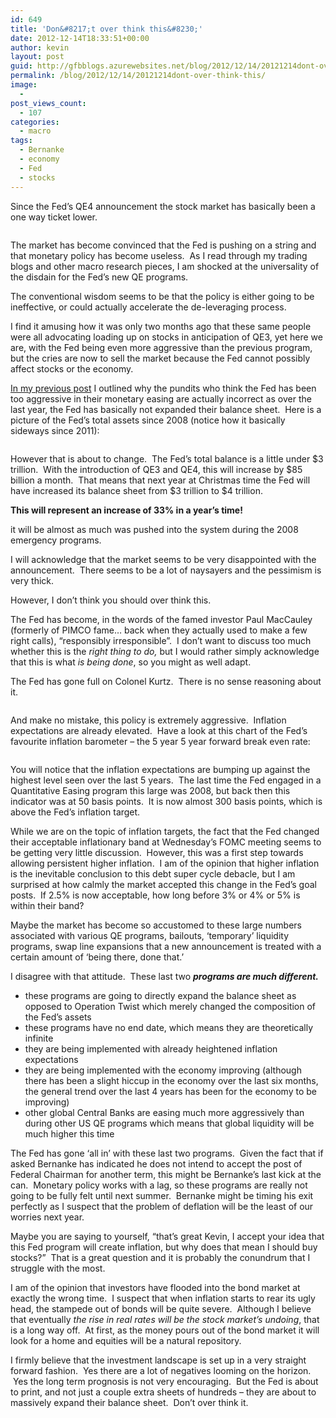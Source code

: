 ```yaml
---
id: 649
title: 'Don&#8217;t over think this&#8230;'
date: 2012-12-14T18:33:51+00:00
author: kevin
layout: post
guid: http://gfbblogs.azurewebsites.net/blog/2012/12/14/20121214dont-over-think-this/
permalink: /blog/2012/12/14/20121214dont-over-think-this/
image:
  - 
post_views_count:
  - 107
categories:
  - macro
tags:
  - Bernanke
  - economy
  - Fed
  - stocks
---
```

Since the Fed&#8217;s QE4 announcement the stock market has basically been a one way ticket lower.

<img class="aligncenter" alt="" src="http://static.squarespace.com/static/500f3df9e4b006cb9ec150a3/50c60ecbe4b026203261b4d3/50cb723be4b0b36b96e6161b/1355510332318/SPX%20Intra%20Dec%2014%2012-1.jpg" />

The market has become convinced that the Fed is pushing on a string and that monetary policy has become useless.  As I read through my trading blogs and other macro research pieces, I am shocked at the universality of the disdain for the Fed&#8217;s new QE programs.

The conventional wisdom seems to be that the policy is either going to be ineffective, or could actually accelerate the de-leveraging process.

I find it amusing how it was only two months ago that these same people were all advocating loading up on stocks in anticipation of QE3, yet here we are, with the Fed being even more aggressive than the previous program, but the cries are now to sell the market because the Fed cannot possibly affect stocks or the economy.

[In my previous post](http://gfbtrading.com/the-macro-tourist/2012/12/12/y4q7x2t8ql1100u11dlqs6f358iglb) I outlined why the pundits who think the Fed has been too aggressive in their monetary easing are actually incorrect as over the last year, the Fed has basically not expanded their balance sheet.  Here is a picture of the Fed&#8217;s total assets since 2008 (notice how it basically sideways since 2011):

<img class="aligncenter" alt="" src="http://themacrotourist.com/blogs/FARBAST%20Dec%2014%2012.gif" />

However that is about to change.  The Fed&#8217;s total balance is a little under $3 trillion.  With the introduction of QE3 and QE4, this will increase by $85 billion a month.  That means that next year at Christmas time the Fed will have increased its balance sheet from $3 trillion to $4 trillion.

**This will represent an increase of 33% in a year&#8217;s time!**

it will be almost as much was pushed into the system during the 2008 emergency programs.

I will acknowledge that the market seems to be very disappointed with the announcement.  There seems to be a lot of naysayers and the pessimism is very thick.

However, I don&#8217;t think you should over think this.

The Fed has become, in the words of the famed investor Paul MacCauley (formerly of PIMCO fame&#8230; back when they actually used to make a few right calls), &#8220;responsibly irresponsible&#8221;.  I don&#8217;t want to discuss too much whether this is the _right thing to do,_ but I would rather simply acknowledge that this is what _is being done_, so you might as well adapt.

The Fed has gone full on Colonel Kurtz.  There is no sense reasoning about it.

<img class="aligncenter" alt="" src="http://static.squarespace.com/static/500f3df9e4b006cb9ec150a3/50c60ecbe4b026203261b4d3/50cb78cae4b0a7200ddf1efa/1355512011588/004dcf78-a3eb-4d11-90d7-6114b58371d0-cs_apocalypsenow.jpg" />

And make no mistake, this policy is extremely aggressive.  Inflation expectations are already elevated.  Have a look at this chart of the Fed&#8217;s favourite inflation barometer &#8211; the 5 year 5 year forward break even rate:

<img class="aligncenter" alt="" src="http://themacrotourist.com/blogs/5Y5F%20Break%20Even%20Dec%2014%2012.gif" />

You will notice that the inflation expectations are bumping up against the highest level seen over the last 5 years.  The last time the Fed engaged in a Quantitative Easing program this large was 2008, but back then this indicator was at 50 basis points.  It is now almost 300 basis points, which is above the Fed&#8217;s inflation target.

While we are on the topic of inflation targets, the fact that the Fed changed their acceptable inflationary band at Wednesday&#8217;s FOMC meeting seems to be getting very little discussion.  However, this was a first step towards allowing persistent higher inflation.  I am of the opinion that higher inflation is the inevitable conclusion to this debt super cycle debacle, but I am surprised at how calmly the market accepted this change in the Fed&#8217;s goal posts.  If 2.5% is now acceptable, how long before 3% or 4% or 5% is within their band?

Maybe the market has become so accustomed to these large numbers associated with various QE programs, bailouts, &#8216;temporary&#8217; liquidity programs, swap line expansions that a new announcement is treated with a certain amount of &#8216;being there, done that.&#8217;

I disagree with that attitude.  These last two **_programs are much different._**

  * these programs are going to directly expand the balance sheet as opposed to Operation Twist which merely changed the composition of the Fed&#8217;s assets
  * these programs have no end date, which means they are theoretically infinite
  * they are being implemented with already heightened inflation expectations
  * they are being implemented with the economy improving (although there has been a slight hiccup in the economy over the last six months, the general trend over the last 4 years has been for the economy to be improving)
  * other global Central Banks are easing much more aggressively than during other US QE programs which means that global liquidity will be much higher this time

The Fed has gone &#8216;all in&#8217; with these last two programs.  Given the fact that if asked Bernanke has indicated he does not intend to accept the post of Federal Chairman for another term, this might be Bernanke&#8217;s last kick at the can.  Monetary policy works with a lag, so these programs are really not going to be fully felt until next summer.  Bernanke might be timing his exit perfectly as I suspect that the problem of deflation will be the least of our worries next year.

Maybe you are saying to yourself, &#8220;that&#8217;s great Kevin, I accept your idea that this Fed program will create inflation, but why does that mean I should buy stocks?&#8221;  That is a great question and it is probably the conundrum that I struggle with the most.

I am of the opinion that investors have flooded into the bond market at exactly the wrong time.  I suspect that when inflation starts to rear its ugly head, the stampede out of bonds will be quite severe.  Although I believe that eventually _the rise in real rates will be the stock market&#8217;s undoing_, that is a long way off.  At first, as the money pours out of the bond market it will look for a home and equities will be a natural repository.

I firmly believe that the investment landscape is set up in a very straight forward fashion.  Yes there are a lot of negatives looming on the horizon.  Yes the long term prognosis is not very encouraging.  But the Fed is about to print, and not just a couple extra sheets of hundreds &#8211; they are about to massively expand their balance sheet.  Don&#8217;t over think it.